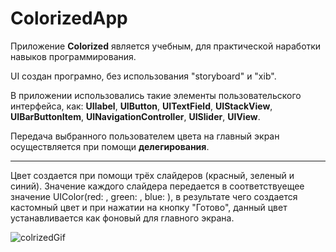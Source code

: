 # ColorizedApp

Приложение **Colorized** является учебным, для практической наработки навыков программирования.

UI создан програмно, без использования "storyboard" и "xib".

В приложении использовались такие элементы пользовательского интерфейса, как: **UIlabel**, **UIButton**, **UITextField**, **UIStackView**, **UIBarButtonItem**, **UINavigationController**, **UISlider**, **UIView**.

Передача выбранного пользователем цвета на главный экран осуществляется при помощи **делегирования**.

---

Цвет создается при помощи трёх слайдеров (красный, зеленый и синий).
Значение каждого слайдера передается в соответствуещее значение UIColor(red: , green: , blue: ),
в результате чего создается кастомный цвет и при нажатии на кнопку "Готово", данный 
цвет устанавливается как фоновый для главного экрана.

![colrizedGif](https://github.com/maksimovnikolai/ColorizedApp/assets/100678259/e71e13bd-a496-4fec-937e-d9b2f055fee0)